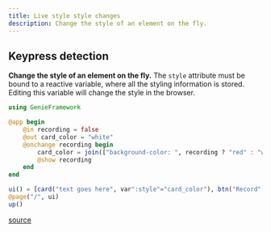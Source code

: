 ```yaml
---
title: Live style style changes
description: Change the style of an element on the fly.
---
```


## Keypress detection

**Change the style of an element on the fly.**
The `style` attribute must be bound to a reactive variable, where all the styling information is stored. Editing this variable will change the style in the browser.

````julia
using GenieFramework

@app begin
    @in recording = false
    @out card_color = "white"
    @onchange recording begin
        card_color = join(["background-color: ", recording ? "red" : "white"])
        @show recording
    end
end

ui() = [card("text goes here", var":style"="card_color"), btn("Record", @click("recording =! recording"))]
@page("/", ui)
up()
````


[source](https://github.com/GenieFramework/CodeExamples/blob/main/src/2.reactive-ui/live-style-changes.jl)
